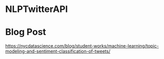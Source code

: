 # NLPTwitterAPI

# Blog Post
https://nycdatascience.com/blog/student-works/machine-learning/topic-modeling-and-sentiment-classification-of-tweets/

